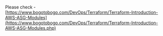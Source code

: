 Please check - [https://www.bogotobogo.com/DevOps/Terraform/Terraform-Introduction-AWS-ASG-Modules](https://www.bogotobogo.com/DevOps/Terraform/Terraform-Introduction-AWS-ASG-Modules.php)
